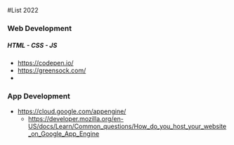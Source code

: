 #List 2022

### Web Development
##### _HTML - CSS - JS_
- https://codepen.io/
- https://greensock.com/
- 

### App Development
- https://cloud.google.com/appengine/
  - https://developer.mozilla.org/en-US/docs/Learn/Common_questions/How_do_you_host_your_website_on_Google_App_Engine
